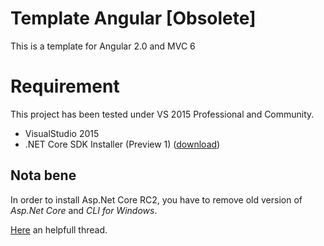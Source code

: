 # Template Angular [Obsolete]
This is a template for Angular 2.0 and MVC 6

# Requirement
This project has been tested under VS 2015 Professional and Community.
 
 * VisualStudio 2015
 * .NET Core SDK Installer (Preview 1) ([download](https://www.microsoft.com/net/download))

## Nota bene
In order to install Asp.Net Core RC2, you have to remove old version of *Asp.Net Core* and *CLI for Windows*.

[Here](https://social.msdn.microsoft.com/Forums/en-US/6b8df058-3270-4674-8bc9-b3fbbcfaa59d/aspnet-core-rc2-in-visual-studio-2015?forum=visualstudiogeneral) an helpfull thread.
